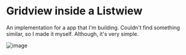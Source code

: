 # Gridview inside a Listwiew

An implementation for a app that I'm building. 
Couldn't find something similar, so I made it myself. 
Although, it's very simple. 


![image](https://user-images.githubusercontent.com/81050267/211282095-8ad9c2e6-abae-48cc-98bf-63856cf7c5dc.png)



